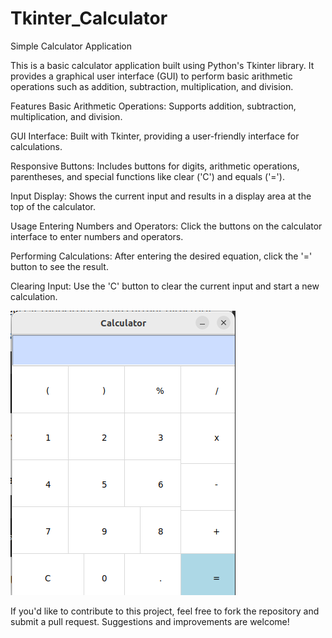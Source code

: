 # Tkinter_Calculator


Simple Calculator Application

This is a basic calculator application built using Python's Tkinter library. It provides a graphical user interface (GUI) to perform basic arithmetic operations such as addition, subtraction, multiplication, and division.

Features
Basic Arithmetic Operations: Supports addition, subtraction, multiplication, and division.

GUI Interface: Built with Tkinter, providing a user-friendly interface for calculations.

Responsive Buttons: Includes buttons for digits, arithmetic operations, parentheses, and special functions like clear ('C') and equals ('=').

Input Display: Shows the current input and results in a display area at the top of the calculator.

Usage
Entering Numbers and Operators: Click the buttons on the calculator interface to enter numbers and operators.

Performing Calculations: After entering the desired equation, click the '=' button to see the result.

Clearing Input: Use the 'C' button to clear the current input and start a new calculation.


![alt text](image.png)

If you'd like to contribute to this project, feel free to fork the repository and submit a pull request. Suggestions and improvements are welcome!